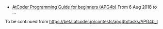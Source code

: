 * [AtCoder Programming Guide for beginners (APG4b)](https://beta.atcoder.jp/contests/apg4b)
From 6 Aug 2018 to ...

To be continued from https://beta.atcoder.jp/contests/apg4b/tasks/APG4b_l
